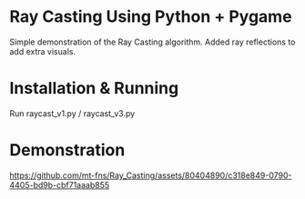 # Ray Casting Using Python + Pygame
Simple demonstration of the Ray Casting algorithm. Added ray reflections to add extra visuals.





# Installation & Running
Run raycast_v1.py / raycast_v3.py 





# Demonstration






https://github.com/mt-fns/Ray_Casting/assets/80404890/c318e849-0790-4405-bd9b-cbf71aaab855


